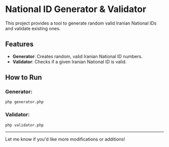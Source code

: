 # National ID Generator & Validator

This project provides a tool to generate random valid Iranian National IDs and validate existing ones.

## Features

- **Generator**: Creates random, valid Iranian National ID numbers.
- **Validator**: Checks if a given Iranian National ID is valid.

## How to Run

### Generator:

```
php generator.php
```

### Validator:

```
php validator.php
```

---

Let me know if you'd like more modifications or additions!
